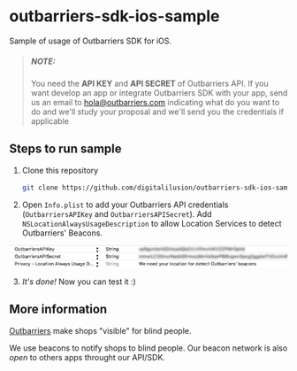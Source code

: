 # outbarriers-sdk-ios-sample
Sample of usage of Outbarriers SDK for iOS.

> ##### **NOTE**:
> You need the **API KEY** and **API SECRET** of Outbarriers API. If you want 
> develop an app or integrate Outbarriers SDK with your app, send us an email 
> to [hola@outbarriers.com](mailto:hola@outbarriers.com) indicating what do you want to do and we'll study your proposal and we'll
> send you the credentials if applicable

## Steps to run sample

1. Clone this repository

    ```bash
    git clone https://github.com/digitalilusion/outbarriers-sdk-ios-sample.git
    ```
2. Open `Info.plist` to add your Outbarriers API credentials (`OutbarriersAPIKey` and `OutbarriersAPISecret`). Add `NSLocationAlwaysUsageDescription` to allow Location Services to detect Outbarriers' Beacons.

![Edit Info.plist to add credentials and message to allow Location Services](add-credentials-api-outbarriers.jpg "Edit Info.plist to add credentials and message to allow Location Services")

3. _It's done!_ Now you can test it :)

## More information

[Outbarriers](https://outbarriers.com) make shops "visible" for blind people.

We use beacons to notify shops to blind people.
Our beacon network is also _open_ to others apps throught our API/SDK.


